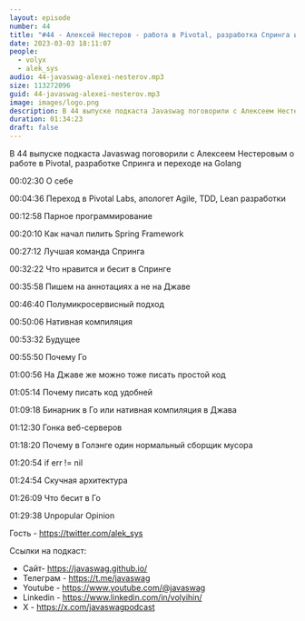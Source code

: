 ```yaml
---
layout: episode
number: 44
title: "#44 - Алексей Нестеров - работа в Pivotal, разработка Спринга и переход с Джавы в Голэнг"
date: 2023-03-03 18:11:07
people:
  - volyx
  - alek_sys
audio: 44-javaswag-alexei-nesterov.mp3
size: 113272096
guid: 44-javaswag-alexei-nesterov.mp3
image: images/logo.png
description: В 44 выпуске подкаста Javaswag поговорили с Алексеем Нестеровым о работе в Pivotal, разработке Спринга и переходе c Джавы на Голэнг
duration: 01:34:23
draft: false
---
```


В 44 выпуске подкаста Javaswag поговорили с Алексеем Нестеровым о работе в Pivotal, разработке Спринга и переходе на Golang

00:02:30 О себе 

00:04:36 Переход в Pivotal Labs, апологет Agile, TDD, Lean разработки 

00:12:58 Парное программирование 

00:20:10 Как начал пилить Spring Framework 

00:27:12 Лучшая команда Спринга 

00:32:22 Что нравится и бесит в Спринге 

00:35:58 Пишем на аннотациях а не на Джаве 

00:46:40 Полумикросервисный подход 

00:50:06 Нативная компиляция 

00:53:32 Будущее  

00:55:50 Почему Го 

01:00:56 На Джаве же можно тоже писать простой код 

01:05:14 Почему писать код удобней 

01:09:18 Бинарник в Го или нативная компиляция в Джава 

01:12:30 Гонка веб-серверов 

01:18:20 Почему в Голэнге один нормальный сборщик мусора 

01:20:54 if err != nil 

01:24:54 Скучная архитектура 

01:26:09 Что бесит в Го 

01:29:38 Unpopular Opinion 

Гость - https://twitter.com/alek_sys

Ссылки на подкаст:

* Сайт-  https://javaswag.github.io/
* Телеграм - https://t.me/javaswag
* Youtube - https://www.youtube.com/@javaswag
* Linkedin - https://www.linkedin.com/in/volyihin/
* X - https://x.com/javaswagpodcast


